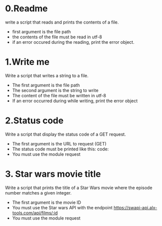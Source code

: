 # 0.Readme
write a script that reads and prints the contents of a file.
- first argument is the file path
- the contents of the file must be read in utf-8
- if an error occured during the reading, print the error object.
# 1.Write me
Write a script that writes a string to a file.

- The first argument is the file path
- The second argument is the string to write
- The content of the file must be written in utf-8
- If an error occurred during while writing, print the error object
# 2.Status code
Write a script that display the status code of a GET request.
- The first argument is the URL to request (GET)
- The status code must be printed like this: code: <status code>
- You must use the module request
# 3. Star wars movie title
Write a script that prints the title of a Star Wars movie where the episode number matches a given integer.
- The first argument is the movie ID
- You must use the Star wars API with the endpoint https://swapi-api.alx-tools.com/api/films/:id
- You must use the module request